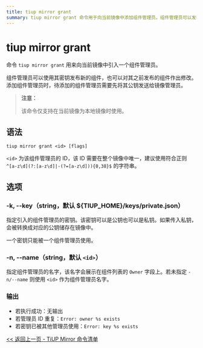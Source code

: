 ```yaml
---
title: tiup mirror grant
summary: tiup mirror grant 命令用于向当前镜像中添加组件管理员。组件管理员可以发布新组件或修改之前发布的组件。添加管理员时，需将公钥发送给镜像管理员。命令仅支持本地镜像使用。语法：tiup mirror grant <id>。选项：-k, --key（指定管理员密钥）、-n, --name（指定管理员名字）。输出：执行成功无输出，管理员 ID 重复报错，密钥被其他管理员使用报错。
---
```


# tiup mirror grant

命令 `tiup mirror grant` 用来向当前镜像中引入一个组件管理员。

组件管理员可以使用其密钥发布新的组件，也可以对其之前发布的组件作出修改。添加组件管理员时，待添加的组件管理员需要先将其公钥发送给镜像管理员。

> **注意：**
>
> 该命令仅支持在当前镜像为本地镜像时使用。

## 语法

```shell
tiup mirror grant <id> [flags]
```

`<id>` 为该组件管理员的 ID，该 ID 需要在整个镜像中唯一，建议使用符合正则 `^[a-z\d](?:[a-z\d]|-(?=[a-z\d])){0,38}$` 的字符串。

## 选项

### -k, --key（string，默认 ${TIUP_HOME}/keys/private.json）

指定引入的组件管理员的密钥。该密钥可以是公钥也可以是私钥。如果传入私钥，会被转换成对应的公钥储存在镜像中。

一个密钥只能被一个组件管理员使用。

### -n, --name（string，默认 `<id>`）

指定组件管理员的名字，该名字会展示在组件列表的 `Owner` 字段上。若未指定 `-n/--name` 则使用 `<id>` 作为组件管理员名字。

### 输出

- 若执行成功：无输出
- 若管理员 ID 重复：`Error: owner %s exists`
- 若密钥已被其他管理员使用：`Error: key %s exists`

[<< 返回上一页 - TiUP Mirror 命令清单](/tiup/tiup-command-mirror.md#命令清单)
